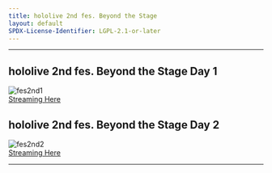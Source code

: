 ```yaml
---
title: hololive 2nd fes. Beyond the Stage
layout: default
SPDX-License-Identifier: LGPL-2.1-or-later
---
```


---

## hololive 2nd fes. Beyond the Stage Day 1

<div class="container">
  <img class="lazyload" data-src="/assets/images/fes2nd1.jpg" alt="fes2nd1"/>
</div>
<a href="../fes2nd1/" class="button" role="button">
  Streaming Here
</a>

## hololive 2nd fes. Beyond the Stage Day 2

<div class="container">
  <img class="lazyload" data-src="/assets/images/fes2nd2.jpg" alt="fes2nd2"/>
</div>
<a href="../fes2nd2/" class="button" role="button">
  Streaming Here
</a>

---